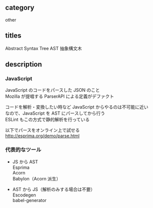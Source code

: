 ## category

other

## titles

Abstract Syntax Tree
AST
抽象構文木

## description

### JavaScript

JavaScript のコードをパースした JSON のこと  
Mozilla が提唱する ParserAPI による定義がデファクト

コードを解析・変換したい時など JavaScript からやるのは不可能に近い  
なので、JavaScript を AST にパースしてから行う  
ESLint もこの方式で静的解析を行っている

以下でパースをオンライン上で試せる  
http://esprima.org/demo/parse.html

### 代表的なツール

- JS から AST  
  Esprima  
  Acorn  
  Babylon（Acorn 派生）

- AST から JS（解析のみする場合は不要）  
  Escodegen  
  babel-generator
